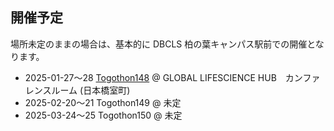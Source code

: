 ## 開催予定

場所未定のままの場合は、基本的に DBCLS 柏の葉キャンパス駅前での開催となります。

* 2025-01-27〜28 [Togothon148](https://github.com/dbcls/Togothon/wiki/Togothon148) @ GLOBAL LIFESCIENCE HUB　カンファレンスルーム (日本橋室町)
* 2025-02-20〜21 Togothon149 @ 未定
* 2025-03-24〜25 Togothon150 @ 未定

